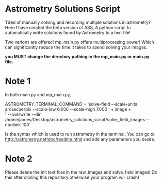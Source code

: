 # Astrometry Solutions Script
Tired of manually solving and recording multiple solutions in astrometry? Here I have created the beta version of ASS,
A python script to automatically write solutions found by Astrometry to a text file!

Two verions are offered! mp_main.py offers multiprocessing power! Which can significantly reduce the time it takes to spend solving your images.


**you MUST change the directory pathing in the mp_main.py or main.py file.**


# Note 1
In both main.py and mp_main.py,     

ASTROMETRY_TERMINAL_COMMAND = 'solve-field --scale-units arcsecperpix --scale-low 6.000 --scale-high 7.000 ' + image +\
                    ' --overwrite --dir /home/james/Desktop/astrometry_solutions_script/solve_field_images --cpulimit 100'

Is the syntax which is used to run astrometry in the terminal. You can go to http://astrometry.net/doc/readme.html and add any parameters you desire.

# Note 2
Please delete the init text files in the raw_images and solve_field images! Do this after cloning this repository otherwise your program will crash!
